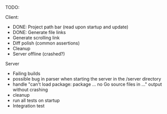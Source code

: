 TODO: 

Client:
  - DONE: Project path bar (read upon startup and update)
  - DONE: Generate file links
  - Generate scrolling link
  - Diff polish (common assertions)
  - Cleanup
  - Server offline (crashed?)


Server
  - Failing builds
  - possible bug in parser when starting the server in the /server directory
  - handle "can't load package: package ... no Go source files in ..." output without crashing
  - cleanup
  - run all tests on startup
  - Integration test
